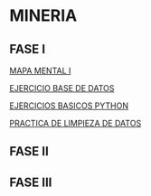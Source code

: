 # MINERIA

## FASE I

[MAPA MENTAL I](https://github.com/antoniolozz/Mineria-de-datos/blob/main/MapaMental_1_1847759.pdf)

[EJERCICIO BASE DE DATOS](https://github.com/OrlandoC98/MineriaDeDatos_FCFM/blob/main/Ej1_BasesDatos_Equipo_6.pdf)

[EJERCICIOS BASICOS PYTHON](https://github.com/antoniolozz/Mineria-de-datos/blob/main/Ej_Python_1847759.ipynb)

[PRACTICA DE LIMPIEZA DE DATOS](https://github.com/antoniolozz/Mineria-de-datos/blob/main/Ej_Limpieza_Equipo6.ipynb)
## FASE II  

## FASE III
